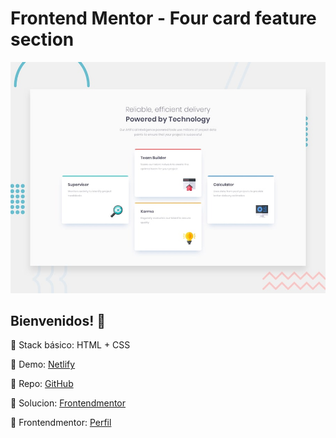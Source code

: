 # Frontend Mentor - Four card feature section

![Design preview for the Four card feature section coding challenge](./design/desktop-preview.jpg)

## Bienvenidos! 👋

🚀 Stack básico: HTML + CSS

🚀 Demo: [Netlify](https://four-card-v1.netlify.app/)

🚀 Repo: [GitHub](https://github.com/hugoorlando/four-card-feature-section)

🚀 Solucion: [Frontendmentor](https://www.frontendmentor.io/solutions/four-card-feature-section-f-TSooR0n)

🚀 Frontendmentor: [Perfil](https://www.frontendmentor.io/profile/hugoorlando)
